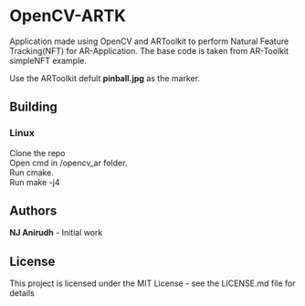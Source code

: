 # OpenCV-ARTK
Application made using OpenCV and ARToolkit to perform Natural Feature Tracking(NFT) for AR-Application.
The base code is taken from AR-Toolkit simpleNFT example. 

Use the ARToolkit defult **pinball.jpg** as the marker.

## Building
### Linux

Clone the repo      
Open cmd in  <PATH TO REPO>/opencv_ar  folder.     
Run cmake.     
Run make -j4     

## Authors
**NJ Anirudh** - Initial work

## License
This project is licensed under the MIT License - see the LICENSE.md file for details
